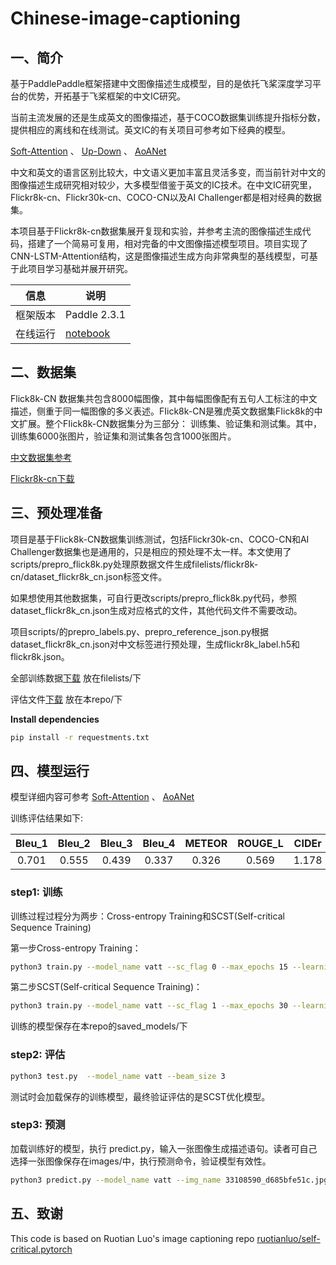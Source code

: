 # Chinese-image-captioning

## 一、简介
基于PaddlePaddle框架搭建中文图像描述生成模型，目的是依托飞桨深度学习平台的优势，开拓基于飞桨框架的中文IC研究。

当前主流发展的还是生成英文的图像描述，基于COCO数据集训练提升指标分数，提供相应的离线和在线测试。英文IC的有关项目可参考如下经典的模型。

[Soft-Attention](https://aistudio.baidu.com/aistudio/projectdetail/2338889) 、
[Up-Down](https://aistudio.baidu.com/aistudio/projectdetail/2345929) 、
[AoANet](https://aistudio.baidu.com/aistudio/projectdetail/2879640)

中文和英文的语言区别比较大，中文语义更加丰富且灵活多变，而当前针对中文的图像描述生成研究相对较少，大多模型借鉴于英文的IC技术。在中文IC研究里，Flickr8k-cn、Flickr30k-cn、COCO-CN以及AI Challenger都是相对经典的数据集。

本项目基于Flickr8k-cn数据集展开复现和实验，并参考主流的图像描述生成代码，搭建了一个简易可复用，相对完备的中文图像描述模型项目。项目实现了CNN-LSTM-Attention结构，这是图像描述生成方向非常典型的基线模型，可基于此项目学习基础并展开研究。

| 信息 | 说明 |
| --- | --- |
| 框架版本 | Paddle 2.3.1 |
| 在线运行 | [notebook](https://aistudio.baidu.com/aistudio/projectdetail/4450898) |

## 二、数据集

Flick8k-CN 数据集共包含8000幅图像，其中每幅图像配有五句人工标注的中文描述，侧重于同一幅图像的多义表述。FIick8k-CN是雅虎英文数据集FIick8k的中文扩展。整个FIick8k-CN数据集分为三部分： 训练集、验证集和测试集。其中，训练集6000张图片，验证集和测试集各包含1000张图片。

[中文数据集参考](https://github.com/li-xirong/cross-lingual-cap)

[Flickr8k-cn下载](https://drive.google.com/file/d/1C6NfkfoSX42QER0n2tf1VcpuWhQelA3m/view)

## 三、预处理准备

项目是基于Flick8k-CN数据集训练测试，包括Flickr30k-cn、COCO-CN和AI Challenger数据集也是通用的，只是相应的预处理不太一样。本文使用了scripts/prepro_flick8k.py处理原数据文件生成filelists/flickr8k-cn/dataset_flickr8k_cn.json标签文件。

如果想使用其他数据集，可自行更改scripts/prepro_flick8k.py代码，参照dataset_flickr8k_cn.json生成对应格式的文件，其他代码文件不需要改动。

项目scripts/的prepro_labels.py、prepro_reference_json.py根据dataset_flickr8k_cn.json对中文标签进行预处理，生成flickr8k_label.h5和flickr8k.json。

全部训练数据[下载](https://aistudio.baidu.com/aistudio/datasetdetail/104803) 放在filelists/下

评估文件[下载](https://aistudio.baidu.com/aistudio/datasetdetail/108181) 放在本repo/下 

**Install dependencies**
```bash
pip install -r requestments.txt
```

## 四、模型运行

模型详细内容可参考
[Soft-Attention](https://aistudio.baidu.com/aistudio/projectdetail/2338889) 、
[AoANet](https://aistudio.baidu.com/aistudio/projectdetail/2879640)

训练评估结果如下:

|Bleu_1|Bleu_2|Bleu_3|Bleu_4|METEOR|ROUGE_L|CIDEr|
| :---: | :---: | :---: | :---: | :---: | :---: | :---: | 
|0.701 |0.555|0.439|0.337| 0.326|0.569|1.178|

### step1: 训练
训练过程过程分为两步：Cross-entropy Training和SCST(Self-critical Sequence Training)

第一步Cross-entropy Training：

```bash
python3 train.py --model_name vatt --sc_flag 0 --max_epochs 15 --learning_rate 2e-4 
```

第二步SCST(Self-critical Sequence Training)：

```bash
python3 train.py --model_name vatt --sc_flag 1 --max_epochs 30 --learning_rate 2e-5
```
训练的模型保存在本repo的saved_models/下

### step2: 评估

```bash
python3 test.py  --model_name vatt --beam_size 3
```
测试时会加载保存的训练模型，最终验证评估的是SCST优化模型。

### step3: 预测

加载训练好的模型，执行 predict.py，输入一张图像生成描述语句。读者可自己选择一张图像保存在images/中，执行预测命令，验证模型有效性。

```bash
python3 predict.py --model_name vatt --img_name 33108590_d685bfe51c.jpg --beam_size 3
```

## 五、致谢

This code is based on Ruotian Luo's image captioning repo [ruotianluo/self-critical.pytorch](https://github.com/ruotianluo/ImageCaptioning.pytorch)
